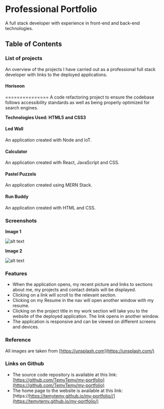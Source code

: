 # Professional Portfolio

A full stack developer with experience in front-end and back-end technologies.

## Table of Contents

### List of projects

An overview of the projects I have carried out as a professional full stack developer with links to the deployed applications.

#### Horiseon 
===============
A code refactoring project to ensure the codebase follows accessibility standards as well as being properly optimized for search engines.

  **Technologies Used: HTML5 and CSS3**

#### Led Wall
  An application created with Node and IoT.
#### Calculator
  An application created with React, JavaScript and CSS.
#### Pastel Puzzels
  An application created using MERN Stack.
#### Run Buddy
  An application created with HTML and CSS.

### Screenshots
  **Image 1**  

  ![alt text](https://github.com/TemyTemy/my-portfolio/assets/images/screenshot-1.PNG)

  **Image 2**

  ![alt text](https://github.com/TemyTemy/my-portfolio/assets/images/screenshot-2.PNG)

### Features
  - When the application opens, my recent picture and links to sections about me, my projects and contact details will be displayed.
  - Clicking on a link will scroll to the relevant section.
  - Clicking on my Resume in the nav will open another window with my resume.
  - Clicking on the project title in my work section will take you to the website of the deployed application. The link opens in another window.
  - The application is responsive and can be viewed on different screens and devices.
  
  
### Reference
  All images are taken from [https://unsplash.com](https://unsplash.com/)

### Links on Github
  - The source code repository is available at this link: [https://github.com/TemyTemy/my-portfolio](https://github.com/TemyTemy/my-portfolio)
  - The home page to the website is available at this link: [https://https://temytemy.github.io/my-portfolio//](https://temytemy.github.io/my-portfolio/)
